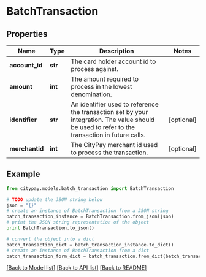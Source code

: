 # BatchTransaction


## Properties

Name | Type | Description | Notes
------------ | ------------- | ------------- | -------------
**account_id** | **str** | The card holder account id to process against. | 
**amount** | **int** | The amount required to process in the lowest denomination. | 
**identifier** | **str** | An identifier used to reference the transaction set by your integration. The value should be used to refer to the transaction in future calls. | [optional] 
**merchantid** | **int** | The CityPay merchant id used to process the transaction. | [optional] 

## Example

```python
from citypay.models.batch_transaction import BatchTransaction

# TODO update the JSON string below
json = "{}"
# create an instance of BatchTransaction from a JSON string
batch_transaction_instance = BatchTransaction.from_json(json)
# print the JSON string representation of the object
print BatchTransaction.to_json()

# convert the object into a dict
batch_transaction_dict = batch_transaction_instance.to_dict()
# create an instance of BatchTransaction from a dict
batch_transaction_form_dict = batch_transaction.from_dict(batch_transaction_dict)
```
[[Back to Model list]](../README.md#documentation-for-models) [[Back to API list]](../README.md#documentation-for-api-endpoints) [[Back to README]](../README.md)



